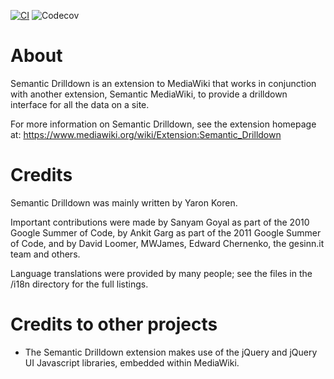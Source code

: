 [![CI](https://github.com/SemanticMediaWiki/SemanticDrilldown/actions/workflows/ci.yml/badge.svg)](https://github.com/SemanticMediaWiki/SemanticDrilldown/actions/workflows/ci.yml)
![Codecov](https://img.shields.io/codecov/c/github/SemanticMediaWiki/SemanticDrilldown)

# About

Semantic Drilldown is an extension to MediaWiki that works in conjunction with another extension, Semantic MediaWiki, to provide a drilldown interface for all the data on a site.

For more information on Semantic Drilldown, see the extension homepage at:
https://www.mediawiki.org/wiki/Extension:Semantic_Drilldown

# Credits

Semantic Drilldown was mainly written by Yaron Koren.

Important contributions were made by Sanyam Goyal as part of the 2010 Google Summer of Code, by Ankit Garg as part of the 2011 Google Summer
of Code, and by David Loomer, MWJames, Edward Chernenko, the gesinn.it team and others.

Language translations were provided by many people; see the files in the /i18n directory for the full listings.


# Credits to other projects

* The Semantic Drilldown extension makes use of the jQuery and jQuery UI Javascript libraries, embedded within MediaWiki.
